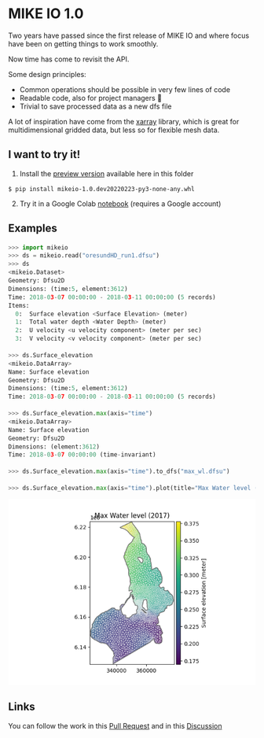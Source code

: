 # MIKE IO 1.0

Two years have passed since the first release of MIKE IO and where focus have been on getting things to work smoothly.

Now time has come to revisit the API.

Some design principles:

* Common operations should be possible in very few lines of code
* Readable code, also for project managers :eyes:
* Trivial to save processed data as a new dfs file

A lot of inspiration have come from the [xarray](https://docs.xarray.dev/en/stable/) library, which is great for multidimensional gridded data, but less so for flexible mesh data.

## I want to try it!
1. Install the [preview version](https://github.com/DHI/datatalks/raw/main/talk_2_mikeio/mikeio-1.0.dev20220223-py3-none-any.whl) available here in this folder
```
$ pip install mikeio-1.0.dev20220223-py3-none-any.whl
```

2. Try it in a Google Colab [notebook](https://colab.research.google.com/drive/1Nevw-nhZKwHR4FYZmGSWoZuLfyaDQYn4#scrollTo=MWrpgIGUY70Q) (requires a Google account)

## Examples

```python
>>> import mikeio
>>> ds = mikeio.read("oresundHD_run1.dfsu")
>>> ds
<mikeio.Dataset>
Geometry: Dfsu2D
Dimensions: (time:5, element:3612)
Time: 2018-03-07 00:00:00 - 2018-03-11 00:00:00 (5 records)
Items:
  0:  Surface elevation <Surface Elevation> (meter)
  1:  Total water depth <Water Depth> (meter)
  2:  U velocity <u velocity component> (meter per sec)
  3:  V velocity <v velocity component> (meter per sec)

>>> ds.Surface_elevation
<mikeio.DataArray>
Name: Surface elevation
Geometry: Dfsu2D
Dimensions: (time:5, element:3612)
Time: 2018-03-07 00:00:00 - 2018-03-11 00:00:00 (5 records)

>>> ds.Surface_elevation.max(axis="time")
<mikeio.DataArray>
Name: Surface elevation
Geometry: Dfsu2D
Dimensions: (element:3612)
Time: 2018-03-07 00:00:00 (time-invariant)

>>> ds.Surface_elevation.max(axis="time").to_dfs("max_wl.dfsu")

>>> ds.Surface_elevation.max(axis="time").plot(title="Max Water level (2017)")
```
![](mikeio_plot.png)

## Links

You can follow the work in this [Pull Request](https://github.com/DHI/mikeio/pull/272) and in this [Discussion](https://github.com/DHI/mikeio/discussions/279)